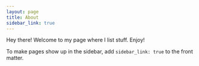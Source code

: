 ```yaml
---
layout: page
title: About
sidebar_link: true
---
```


<p class="message">
  Hey there! Welcome to my page where I list stuff. Enjoy!
</p>

To make pages show up in the sidebar, add `sidebar_link: true` to the front
matter.